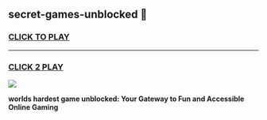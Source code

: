 
## secret-games-unblocked 👋
<h3>
<a href="https://premium.freeplayer.one?title=secret-games-unblocked&ref=14F">CLICK TO PLAY</a></h3>
<hr>

<h3>
<a href="https://premium.freeplayer.one?title=secret-games-unblocked&ref=14F">CLICK 2 PLAY</a>
  
</h3>

<a href="https://premium.freeplayer.one?title=secret-games-unblocked&ref=12F/"><img src="https://clearcache.store/games.png"></a>


**worlds hardest game unblocked: Your Gateway to Fun and Accessible Online Gaming**
